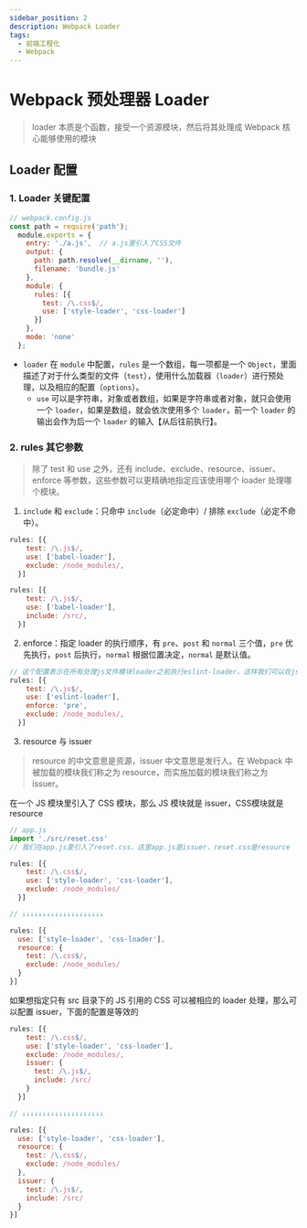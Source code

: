 ```yaml
---
sidebar_position: 2
description: Webpack Loader
tags:
  - 前端工程化
  - Webpack
---
```


# Webpack 预处理器 Loader

> loader 本质是个函数，接受一个资源模块，然后将其处理成 Webpack 核心能够使用的模块

## Loader 配置

### 1. Loader 关键配置

```js
// webpack.config.js
const path = require('path');
  module.exports = {
    entry: './a.js',  // a.js里引入了CSS文件
    output: {
      path: path.resolve(__dirname, ''),
      filename: 'bundle.js'
    },
    module: {
      rules: [{
        test: /\.css$/,
        use: ['style-loader', 'css-loader']
      }]
    },
    mode: 'none'
  };
```

- `loader` 在 `module` 中配置，`rules` 是一个数组，每一项都是一个 `Object`，里面描述了对于什么类型的文件（`test`），使用什么加载器（`loader`）进行预处理，以及相应的配置（`options`）。
  - `use` 可以是字符串，对象或者数组，如果是字符串或者对象，就只会使用一个 `loader`，如果是数组，就会依次使用多个 `loader`，前一个 `loader` 的输出会作为后一个 `loader` 的输入【从后往前执行】。

### 2. rules 其它参数

> 除了 test 和 use 之外，还有 include、exclude、resource、issuer、enforce 等参数，这些参数可以更精确地指定应该使用哪个 loader 处理哪个模块。

1. `include` 和 `exclude`：只命中 `include`（必定命中）/ 排除 `exclude`（必定不命中）。
```js
rules: [{
    test: /\.js$/,
    use: ['babel-loader'],
    exclude: /node_modules/,
  }]
```
```js
rules: [{
    test: /\.js$/,
    use: ['babel-loader'],
    include: /src/,
  }]
```

2. enforce：指定 loader 的执行顺序，有 `pre`、`post` 和 `normal` 三个值，`pre` 优先执行，`post` 后执行，`normal` 根据位置决定，`normal` 是默认值。
```js
// 这个配置表示在所有处理js文件模块loader之前执行eslint-loader，这样我们可以在js代码未被处理的时候就进行eslint代码规范校验。
rules: [{
    test: /\.js$/,
    use: ['eslint-loader'],
    enforce: 'pre',
    exclude: /node_modules/,
  }]
```

3. resource 与 issuer
> resource 的中文意思是资源，issuer 中文意思是发行人。在 Webpack 中被加载的模块我们称之为 resource，而实施加载的模块我们称之为 issuer。

在一个 JS 模块里引入了 CSS 模块，那么 JS 模块就是 issuer，CSS模块就是 resource

```js
// app.js
import './src/reset.css'
// 我们在app.js里引入了reset.css，这里app.js是issuer，reset.css是resource
```

```js
rules: [{
    test: /\.css$/,
    use: ['style-loader', 'css-loader'],
    exclude: /node_modules/
  }]

// ↓↓↓↓↓↓↓↓↓↓↓↓↓↓↓↓↓↓↓↓

rules: [{
  use: ['style-loader', 'css-loader'],
  resource: {
    test: /\.css$/,
    exclude: /node_modules/
  }
}]
```

如果想指定只有 src 目录下的 JS 引用的 CSS 可以被相应的 loader 处理，那么可以配置 issuer，下面的配置是等效的
```js
rules: [{
    test: /\.css$/,
    use: ['style-loader', 'css-loader'],
    exclude: /node_modules/,
    issuer: {
      test: /\.js$/,
      include: /src/
    }
  }]

// ↓↓↓↓↓↓↓↓↓↓↓↓↓↓↓↓↓↓↓↓

rules: [{
  use: ['style-loader', 'css-loader'],
  resource: {
    test: /\.css$/,
    exclude: /node_modules/
  },
  issuer: {
    test: /\.js$/,
    include: /src/
  }
}]
```
